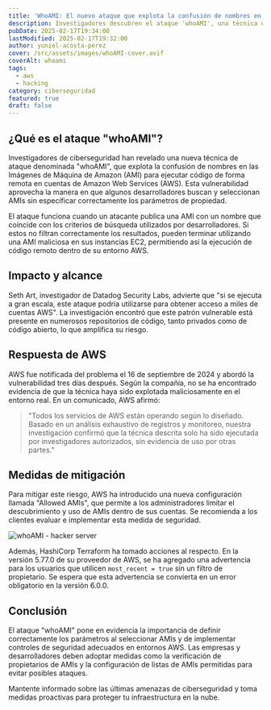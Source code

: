 ```yaml
---
title: 'WhoAMI: El nuevo ataque que explota la confusión de nombres en AWS AMI'
description: Investigadores descubren el ataque 'whoAMI', una técnica que explota la confusión de nombres en las imágenes de máquinas de Amazon (AMI) para ejecutar código de forma remota en cuentas de AWS.
pubDate: 2025-02-17T19:34:00
lastModified: 2025-02-17T19:32:00
author: yuniel-acosta-perez
cover: /src/assets/images/whoAMI-cover.avif
coverAlt: whoami
tags:
  - aws
  - hacking
category: ciberseguridad
featured: true
draft: false
---
```

## ¿Qué es el ataque "whoAMI"?

Investigadores de ciberseguridad han revelado una nueva técnica de ataque denominada "whoAMI", que explota la confusión de nombres en las Imágenes de Máquina de Amazon (AMI) para ejecutar código de forma remota en cuentas de Amazon Web Services (AWS). Esta vulnerabilidad aprovecha la manera en que algunos desarrolladores buscan y seleccionan AMIs sin especificar correctamente los parámetros de propiedad.

El ataque funciona cuando un atacante publica una AMI con un nombre que coincide con los criterios de búsqueda utilizados por desarrolladores. Si estos no filtran correctamente los resultados, pueden terminar utilizando una AMI maliciosa en sus instancias EC2, permitiendo así la ejecución de código remoto dentro de su entorno AWS.

## Impacto y alcance

Seth Art, investigador de Datadog Security Labs, advierte que "si se ejecuta a gran escala, este ataque podría utilizarse para obtener acceso a miles de cuentas AWS". La investigación encontró que este patrón vulnerable está presente en numerosos repositorios de código, tanto privados como de código abierto, lo que amplifica su riesgo.

## Respuesta de AWS

AWS fue notificada del problema el 16 de septiembre de 2024 y abordó la vulnerabilidad tres días después. Según la compañía, no se ha encontrado evidencia de que la técnica haya sido explotada maliciosamente en el entorno real. En un comunicado, AWS afirmó:

> "Todos los servicios de AWS están operando según lo diseñado. Basado en un análisis exhaustivo de registros y monitoreo, nuestra investigación confirmó que la técnica descrita solo ha sido ejecutada por investigadores autorizados, sin evidencia de uso por otras partes."

## Medidas de mitigación

Para mitigar este riesgo, AWS ha introducido una nueva configuración llamada "Allowed AMIs", que permite a los administradores limitar el descubrimiento y uso de AMIs dentro de sus cuentas. Se recomienda a los clientes evaluar e implementar esta medida de seguridad.

![whoAMI - hacker server](/src/assets/images/whoami.avif "whoAMI")

Además, HashiCorp Terraform ha tomado acciones al respecto. En la versión 5.77.0 de su proveedor de AWS, se ha agregado una advertencia para los usuarios que utilicen `most_recent = true` sin un filtro de propietario. Se espera que esta advertencia se convierta en un error obligatorio en la versión 6.0.0.

## Conclusión

El ataque "whoAMI" pone en evidencia la importancia de definir correctamente los parámetros al seleccionar AMIs y de implementar controles de seguridad adecuados en entornos AWS. Las empresas y desarrolladores deben adoptar medidas como la verificación de propietarios de AMIs y la configuración de listas de AMIs permitidas para evitar posibles ataques.

Mantente informado sobre las últimas amenazas de ciberseguridad y toma medidas proactivas para proteger tu infraestructura en la nube.
